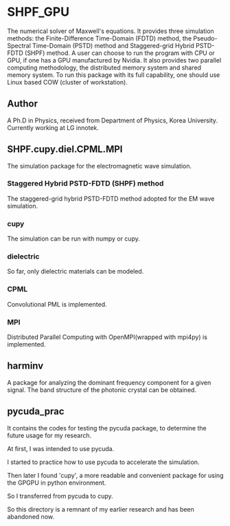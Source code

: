 # SHPF_GPU

The numerical solver of Maxwell's equations.
It provides three simulation methods: the Finite-Difference Time-Domain (FDTD) method, 
the Pseudo-Spectral Time-Domain (PSTD) method and Staggered-grid Hybrid PSTD-FDTD (SHPF) method.
A user can choose to run the program with CPU or GPU, if one has a GPU manufactured by Nvidia.
It also provides two parallel computing methodology, the distributed memory system and shared memory system.
To run this package with its full capability, one should use Linux based COW (cluster of workstation).

## Author
A Ph.D in Physics, received from Department of Physics, Korea University.
Currently working at LG innotek.

## SHPF.cupy.diel.CPML.MPI
The simulation package for the electromagnetic wave simulation.

### Staggered Hybrid PSTD-FDTD (SHPF) method
The staggered-grid hybrid PSTD-FDTD method adopted for the EM wave simulation.

### cupy
The simulation can be run with numpy or cupy.

### dielectric
So far, only dielectric materials can be modeled.

### CPML
Convolutional PML is implemented.

### MPI
Distributed Parallel Computing with OpenMPI(wrapped with mpi4py) is implemented.

## harminv
A package for analyzing the dominant frequency component for a given signal.
The band structure of the photonic crystal can be obtained.

## pycuda_prac
It contains the codes for testing the pycuda package, to determine the future usage for my research.

At first, I was intended to use pycuda.

I started to practice how to use pycuda to accelerate the simulation.

Then later I found 'cupy', a more readable and convenient package for using the GPGPU in python environment.

So I transferred from pycuda to cupy.

So this directory is a remnant of my earlier research and has been abandoned now.
